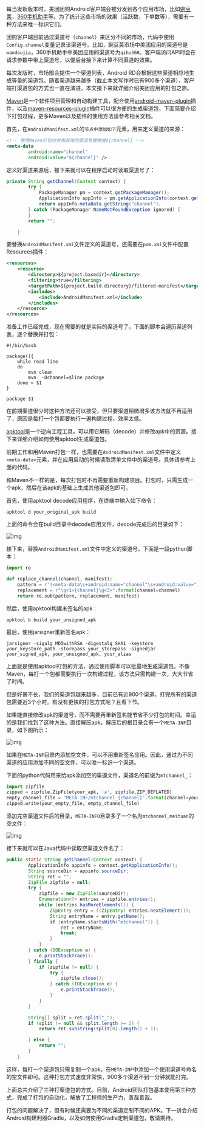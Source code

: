 每当发新版本时，美团团购Android客户端会被分发到各个应用市场，比如[豌豆荚](http://www.wandoujia.com/apps/com.sankuai.meituan)，[360手机助手](http://zhushou.360.cn/detail/index/soft_id/1068?recrefer=SE_D_美团)等。为了统计这些市场的效果（活跃数，下单数等），需要有一种方法来唯一标识它们。

团购客户端目前通过渠道号（`channel`）来区分不同的市场，代码中使用`Config.channel`变量记录该渠道号。比如，豌豆荚市场中美团应用的渠道号是`wandoujia`，360手机助手中美团应用的渠道号为`qihu360`。客户端访问API时会在请求参数中带上渠道号，以便后台接下来计算不同渠道的效果。

每次发版时，市场部会提供一个渠道列表，Android RD会根据这些渠道相应地生成等量的渠道包。随着渠道越来越多（截止本文写作时已有900多个渠道），客户端打渠道包的方式也一直在演进，本文接下来就详细介绍美团应用的打包之旅。

[Maven](http://maven.apache.org/)是一个软件项目管理和自动构建工具，配合使用[android-maven-plugin](https://code.google.com/p/maven-android-plugin/wiki/GettingStarted)插件，以及[maven-resources-plugin](http://maven.apache.org/plugins/maven-resources-plugin/)插件可以很方便的生成渠道包，下面简要介绍下打包过程，更多Maven以及插件的使用方法请参考相关文档。

首先，在`AndroidManifest.xml`的`节点中添加如下`元素，用来定义渠道的来源：

```xml
<!-- 使用Maven打包时会用具体的渠道号替换掉${channel} -->
<meta-data
        android:name="channel"
        android:value="${channel}" />
```

定义好渠道来源后，接下来就可以在程序启动时读取渠道号了：

```java
private String getChannel(Context context) {
        try {
            PackageManager pm = context.getPackageManager();
            ApplicationInfo appInfo = pm.getApplicationInfo(context.getPackageName(), PackageManager.GET_META_DATA);
            return appInfo.metaData.getString("channel");
        } catch (PackageManager.NameNotFoundException ignored) {
        }
        return "";

    }
```

要替换`AndroidManifest.xml`文件定义的渠道号，还需要在`pom.xml`文件中配置Resources插件：

```xml
<resources>           
    <resource>
        <directory>${project.basedir}</directory>
        <filtering>true</filtering>
        <targetPath>${project.build.directory}/filtered-manifest</targetPath>
        <includes>
            <include>AndroidManifest.xml</include>
        </includes>
    </resource>
</resources>
```

准备工作已经完成，现在需要的就是实际的渠道号了。下面的脚本会遍历渠道列表，逐个替换并打包：

```
#!/bin/bash

package(){
	while read line
	do
		mvn clean
		mvn  -Dchannel=$line package
	done < $1
}

package $1
```

在前期渠道很少时这种方法还可以接受，但只要渠道稍微增多该方法就不再适用了，原因是每打一个包都要执行一遍构建过程，效率太低。

[apktool](https://code.google.com/p/android-apktool/)是一个逆向工程工具，可以用它解码（decode）并修改apk中的资源。接下来详细介绍如何使用apktool生成渠道包。

前期工作和用Maven打包一样，也需要在`AndroidManifest.xml`文件中定义 `<meta-data>`元素，并在应用启动的时候读取清单文件中的渠道号。具体请参考上面的代码。

和Maven不一样的是，每次打包时不再需要重新构建项目。打包时，只需生成一个apk，然后在该apk的基础上生成其他渠道包即可。

首先，使用apktool decode应用程序，在终端中输入如下命令：

```
apktool d your_original_apk build 
```

上面的命令会在build目录中decode应用文件，decode完成后的目录如下：

![img](https://awps-assets.meituan.net/mit-x/blog-images-bundle-2014/3c880a77.jpg)

接下来，替换`AndroidManifest.xml`文件中定义的渠道号，下面是一段python脚本：

```python
import re

def replace_channel(channel, manifest):
	pattern = r'(<meta-data\s+android:name="channel"\s+android:value=")(\S+)("\s+/>)'
	replacement = r"\g<1>{channel}\g<3>".format(channel=channel)
	return re.sub(pattern, replacement, manifest)
```

然后，使用apktool构建未签名的apk：

```mariadb
apktool b build your_unsigned_apk
```

最后，使用jarsigner重新签名apk：

```
jarsigner -sigalg MD5withRSA -digestalg SHA1 -keystore your_keystore_path -storepass your_storepass -signedjar your_signed_apk, your_unsigned_apk, your_alias
```

上面就是使用apktool打包的方法，通过使用脚本可以批量地生成渠道包。不像Maven，每打一个包都需要执行一次构建过程，该方法只需构建一次，大大节省了时间。

但是好景不长，我们的渠道包越来越多，目前已有近900个渠道，打完所有的渠道包需要近3个小时。有没有更快的打包方式呢？且看下节。

如果能直接修改apk的渠道号，而不需要再重新签名能节省不少打包的时间。幸运的是我们找到了这种方法。直接解压apk，解压后的根目录会有一个`META-INF`目录，如下图所示：

![img](https://awps-assets.meituan.net/mit-x/blog-images-bundle-2014/b25b2615.jpg)

如果在`META-INF`目录内添加空文件，可以不用重新签名应用。因此，通过为不同渠道的应用添加不同的空文件，可以唯一标识一个渠道。

下面的python代码用来给apk添加空的渠道文件，渠道名的前缀为`mtchannel_`：

```python
import zipfile
zipped = zipfile.ZipFile(your_apk, 'a', zipfile.ZIP_DEFLATED) 
empty_channel_file = "META-INF/mtchannel_{channel}".format(channel=your_channel)
zipped.write(your_empty_file, empty_channel_file)
```

添加完空渠道文件后的目录，`META-INFO`目录多了一个名为`mtchannel_meituan`的空文件：

![img](https://awps-assets.meituan.net/mit-x/blog-images-bundle-2014/8eaa455e.jpg)

接下来就可以在Java代码中读取空渠道文件名了：

```java
public static String getChannel(Context context) {
        ApplicationInfo appinfo = context.getApplicationInfo();
        String sourceDir = appinfo.sourceDir;
        String ret = "";
        ZipFile zipfile = null;
        try {
            zipfile = new ZipFile(sourceDir);
            Enumeration<?> entries = zipfile.entries();
            while (entries.hasMoreElements()) {
                ZipEntry entry = ((ZipEntry) entries.nextElement());
                String entryName = entry.getName();
                if (entryName.startsWith("mtchannel")) {
                    ret = entryName;
                    break;
                }
            }
        } catch (IOException e) {
            e.printStackTrace();
        } finally {
            if (zipfile != null) {
                try {
                    zipfile.close();
                } catch (IOException e) {
                    e.printStackTrace();
                }
            }
        }

        String[] split = ret.split("_");
        if (split != null && split.length >= 2) {
            return ret.substring(split[0].length() + 1);

        } else {
            return "";
        }
    }
```

这样，每打一个渠道包只需复制一个apk，在`META-INF`中添加一个使用渠道号命名的空文件即可。这种打包方式速度非常快，900多个渠道不到一分钟就能打完。

上面总共介绍了三种打渠道包的方式。目前，Android团队打包基本使用第三种方式，完成了打包的自动化，解放了工程师的生产力，善哉善哉。

打包的问题解决了，但有时候还需要为不同的渠道定制不同的APK。下一讲会介绍Android构建利器Gradle，以及如何使用Gradle定制渠道包，敬请期待。